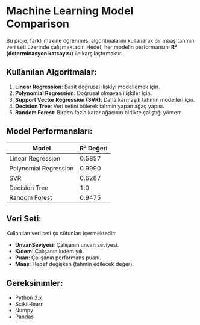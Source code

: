 # Machine Learning Model Comparison

Bu proje, farklı makine öğrenmesi algoritmalarını kullanarak bir maaş tahmin veri seti üzerinde çalışmaktadır. Hedef, her modelin performansını **R² (determinasyon katsayısı)** ile karşılaştırmaktır.

## Kullanılan Algoritmalar:
1. **Linear Regression**: Basit doğrusal ilişkiyi modellemek için.
2. **Polynomial Regression**: Doğrusal olmayan ilişkiler için.
3. **Support Vector Regression (SVR)**: Daha karmaşık tahmin modelleri için.
4. **Decision Tree**: Veri setini bölerek tahmin yapan ağaç yapısı.
5. **Random Forest**: Birden fazla karar ağacının birlikte çalıştığı yöntem.

## Model Performansları:
| Model               | R² Değeri            |
|---------------------|----------------------|
| Linear Regression   | 0.5857              |
| Polynomial Regression | 0.9990            |
| SVR                 | 0.6287              |
| Decision Tree       | 1.0                 |
| Random Forest       | 0.9475              |


## Veri Seti:
Kullanılan veri seti şu sütunları içermektedir:
- **UnvanSeviyesi**: Çalışanın unvan seviyesi.
- **Kıdem**: Çalışanın kıdem yılı.
- **Puan**: Çalışanın performans puanı.
- **Maaş**: Hedef değişken (tahmin edilecek değer).

## Gereksinimler:
- Python 3.x
- Scikit-learn
- Numpy
- Pandas



